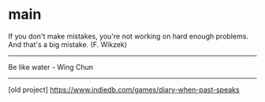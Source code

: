 # main

If you don't make mistakes, you're not working on hard enough problems. And that's a big mistake.
(F. Wikzek)

**                     **
Be like water - Wing Chun
**                     **

[old project]
https://www.indiedb.com/games/diary-when-past-speaks
